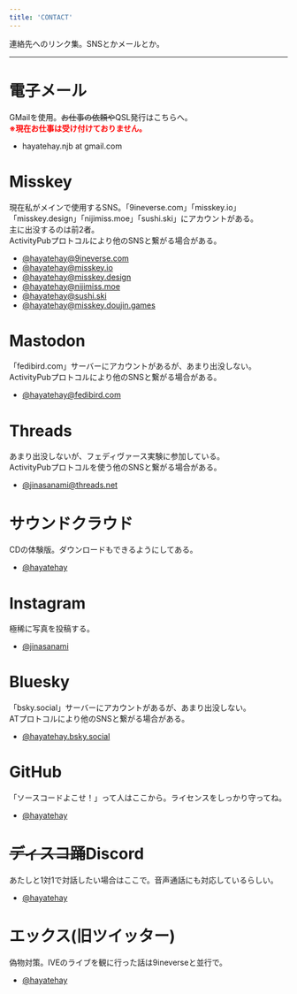 ```yaml
---
title: 'CONTACT'
---
```


連絡先へのリンク集。SNSとかメールとか。

---

# 電子メール
GMailを使用。<s>お仕事の依頼や</s>QSL発行はこちらへ。<br>
**<font color="#ff0000">※現在お仕事は受け付けておりません。</font>**
- hayatehay.njb at gmail.com

# Misskey
現在私がメインで使用するSNS。「9ineverse.com」「misskey.io」「misskey.design」「nijimiss.moe」「sushi.ski」にアカウントがある。<br>
主に出没するのは前2者。<br>
ActivityPubプロトコルにより他のSNSと繋がる場合がある。
- [@hayatehay@9ineverse.com](https://9ineverse.com/@hayatehay)
- [@hayatehay@misskey.io](https://misskey.io/@hayatehay)
- [@hayatehay@misskey.design](https://misskey.design/@hayatehay)
- [@hayatehay@nijimiss.moe](https://nijimiss.moe/@hayatehay)
- [@hayatehay@sushi.ski](https://sushi.ski/@hayatehay)
- [@hayatehay@misskey.doujin.games](https://misskey.doujin.games/@hayatehay)

# Mastodon
「fedibird.com」サーバーにアカウントがあるが、あまり出没しない。<br>
ActivityPubプロトコルにより他のSNSと繋がる場合がある。
- [@hayatehay@fedibird.com](https://fedibird.com/@hayatehay)

# Threads
あまり出没しないが、フェディヴァース実験に参加している。<br>
ActivityPubプロトコルを使う他のSNSと繋がる場合がある。
- [@jinasanami@threads.net](https://www.threads.net/@jinasanami)

# サウンドクラウド
CDの体験版。ダウンロードもできるようにしてある。
- [@hayatehay](https://soundcloud.com/hayatehay)

# Instagram
極稀に写真を投稿する。
- [@jinasanami](https://www.instagram.com/jinasanami)

# Bluesky
「bsky.social」サーバーにアカウントがあるが、あまり出没しない。<br>
ATプロトコルにより他のSNSと繋がる場合がある。
- [@hayatehay.bsky.social](https://bsky.app/profile/hayatehay.bsky.social)

# GitHub
「ソースコードよこせ！」って人はここから。ライセンスをしっかり守ってね。
- [@hayatehay](https://github.com/hayatehay)

# <s>ディスコ踊</s>Discord
あたしと1対1で対話したい場合はここで。音声通話にも対応しているらしい。
- [@hayatehay](https://discordapp.com/users/700138315889901650)

# エックス(旧ツイッター)
偽物対策。IVEのライブを観に行った話は9ineverseと並行で。
- [@hayatehay](https://x.com/hayatehay)

